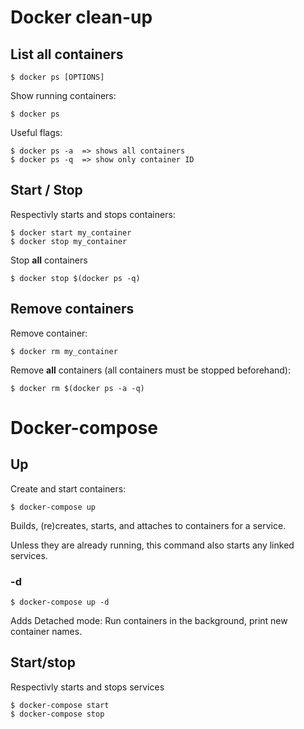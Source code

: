 # Docker clean-up

## List all containers

```
$ docker ps [OPTIONS]
```
Show running containers:
```
$ docker ps
```

Useful flags: 
```
$ docker ps -a  => shows all containers
$ docker ps -q  => show only container ID
```

## Start / Stop

Respectivly starts and stops containers:
```
$ docker start my_container
$ docker stop my_container
```

Stop **all** containers
```
$ docker stop $(docker ps -q)
```

## Remove containers

Remove container:

```
$ docker rm my_container
```

Remove **all** containers (all containers must be stopped beforehand):
```
$ docker rm $(docker ps -a -q)
```

# Docker-compose

## Up
Create and start containers:
```
$ docker-compose up
```

Builds, (re)creates, starts, and attaches to containers for a service.

Unless they are already running, this command also starts any linked services.

### -d
```
$ docker-compose up -d
```
Adds Detached mode: Run containers in the background,
print new container names.

## Start/stop
Respectivly starts and stops services
```
$ docker-compose start
$ docker-compose stop
```





